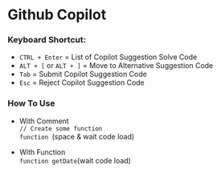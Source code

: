 # Github Copilot

### Keyboard Shortcut:
- <code>CTRL + Enter</code> = List of Copilot Suggestion Solve Code
- <code>ALT + \[</code> or <code>ALT + \]</code> = Move to Alternative Suggestion Code
- <code>Tab</code> = Submit Copilot Suggestion Code
- <code>Esc</code> = Reject Copilot Suggestion Code

### How To Use
- With Comment<br>
  <code>// Create some function</code><br>
  <code>function </code>(space & wait code load)

- With Function<br>
  <code>function getDate</code>(wait code load)
